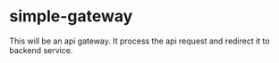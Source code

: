 # simple-gateway
This will be an api gateway. It process the api request and redirect it to backend service.  
